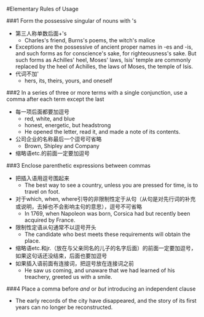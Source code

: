 #Elementary Rules of Usage

###1 Form the possessive singular of nouns with 's

- 第三人称单数后面+'s
	- Charles's friend, Burns's poems, the witch's malice
- Exceptions are the possessive of ancient proper names in -es and -is, and such forms as for conscience's sake, for righteousness's sake. But such forms as Achilles' heel, Moses' laws, Isis' temple are commonly replaced by the heel of Achilles, the laws of Moses, the temple of Isis.
- 代词不加'
	- hers, its, theirs, yours, and oneself
	
###2 In a series of three or more terms with a single conjunction, use a comma after each term except the last

- 每一项后面都要加逗号
	- red, white, and blue
	- honest, energetic, but headstrong
	- He opened the letter, read it, and made a note of its contents.
- 公司企业的名称最后一个逗号可省略
	- Brown, Shipley and Company
- 缩略语etc.的前面一定要加逗号

###3 Enclose parenthetic expressions between commas

- 把插入语用逗号围起来
	- The best way to see a country, unless you are pressed for time, is to travel on foot.
- 对于which, when, where引导的非限制性定于从句（从句是对先行词的补充或说明，去掉也不会影响主句的意思），逗号不可省略
	- In 1769, when Napoleon was born, Corsica had but recently been acquired by France.
- 限制性定语从句通常不以逗号开头
	- The candidate who best meets these requirements will obtain the place.
- 缩略语etc.和jr.（放在与父亲同名的儿子的名字后面）的前面一定要加逗号，如果这句话还没结束，后面也要加逗号
- 如果插入语前面有连接词，把逗号放在连接词之前
	- He saw us coming, and unaware that we had learned of his treachery, greeted us with a smile.

###4 Place a comma before *and* or *but* introducing an independent clause

- The early records of the city have disappeared, and the story of its first years can no longer be reconstructed.


